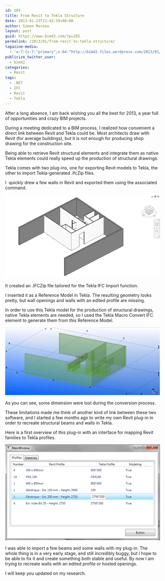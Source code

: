 ```yaml
---
id: 285
title: From Revit to Tekla Structure
date: 2013-01-23T21:42:59+00:00
author: Simon Moreau
layout: post
guid: https://www.bim42.com/?p=285
permalink: /2013/01/from-revit-to-tekla-structure/
tagazine-media:
  - 'a:7:{s:7:"primary";s:64:"http://bim42.files.wordpress.com/2013/01/teklanativeelements.jpg";s:6:"images";a:3:{s:55:"http://bim42.files.wordpress.com/2013/01/revitwalls.jpg";a:6:{s:8:"file_url";s:55:"http://bim42.files.wordpress.com/2013/01/revitwalls.jpg";s:5:"width";i:954;s:6:"height";i:514;s:4:"type";s:5:"image";s:4:"area";i:490356;s:9:"file_path";b:0;}s:64:"http://bim42.files.wordpress.com/2013/01/teklanativeelements.jpg";a:6:{s:8:"file_url";s:64:"http://bim42.files.wordpress.com/2013/01/teklanativeelements.jpg";s:5:"width";i:1366;s:6:"height";i:598;s:4:"type";s:5:"image";s:4:"area";i:816868;s:9:"file_path";b:0;}s:53:"http://bim42.files.wordpress.com/2013/01/pluginui.jpg";a:6:{s:8:"file_url";s:53:"http://bim42.files.wordpress.com/2013/01/pluginui.jpg";s:5:"width";i:629;s:6:"height";i:390;s:4:"type";s:5:"image";s:4:"area";i:245310;s:9:"file_path";b:0;}}s:6:"videos";a:0:{}s:11:"image_count";i:3;s:6:"author";s:8:"11101104";s:7:"blog_id";s:8:"35202242";s:9:"mod_stamp";s:19:"2013-01-23 21:42:59";}'
publicize_twitter_user:
  - bim42
categories:
  - Revit
tags:
  - .NET
  - IFC
  - Revit
  - Tekla
---
```

After a long absence, I am back wishing you all the best for 2013, a year full of opportunities and crazy BIM projects.

During a meeting dedicated to a BIM process, I realized how convenient a direct link between Revit and Tekla could be. Most architects draw with Revit (for average buildings), but it is not enough for producing shop drawing for the construction site.

Being able to retrieve Revit structural elements and integrate them as native Tekla elements could really speed up the production of structural drawings.

Tekla comes with two plug-ins, one for exporting Revit models to Tekla, the other to import Tekla-generated .ifcZip files.

I  quickly drew a few walls in Revit and exported them using the associated command.

![revitwalls](/assets/2013/01/revitwalls.jpg)

It created an .IFCZip file tailored for the Tekla IFC Import function.

I inserted it as a Reference Model in Tekla. The resulting geometry looks pretty, but wall openings and walls with an edited profile are missing.

In order to use this Tekla model for the production of structural drawings, native Tekla elements are needed, so I used the Tekla Macro Convert IFC element to generate them from this Reference Model.

![teklanativeelements](/assets/2013/01/teklanativeelements.jpg)

As you can see, some dimension were lost during the conversion process.

These limitations made me think of another kind of link between these two software, and I started a few months ago to write my own Revit plug-in in order to recreate structural beams and walls in Tekla.

Here is a first overview of this plug-in with an interface for mapping Revit families to Tekla profiles.

![pluginui](/assets/2013/01/pluginui.jpg)

I was able to import a few beams and some walls with my plug-in. The whole thing is in a very early stage, and still incredibly buggy, but I hope to be able to fix it and create something both stable and useful. By now I am trying to recreate walls with an edited profile or hosted openings.

I will keep you updated on my research.